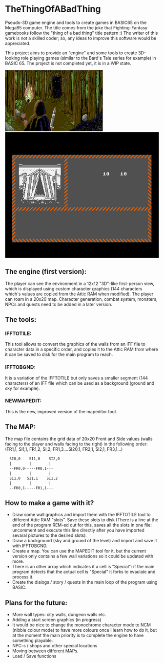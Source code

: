 # TheThingOfABadThing
Pseudo-3D game engine and tools to create games in BASIC65 on the Mega65 computer.
The title comes from the joke that Fighting-Fantasy gamebooks follow the "thing of a bad thing" title pattern :)
The writer of this work is not a skilled coder; so, any ideas to improve this software would be appreciated.

This project aims to provide an "engine" and some tools to create 3D-looking role playing games (similar to the Bard's Tale series for example) in BASIC 65.
The project is not completed yet, it is in a WIP state.

![titlescreen](screenshots/titlescreen_multipaint69.png)
![Camp](screenshots/camp.png)

## The engine (first version):
  The player can see the environment in a 12x12 "3D"-like first-person view, which is displayed using custom character graphics (144 characters which's values are copied from the Attic RAM when modified).
  The player can roam in a 20x20 map.
  Character generation, combat system, monsters, NPCs and quests need to be added in a later version.

## The tools:
  ### IFFTOTILE:
  This tool allows to convert the graphics of the walls from an IFF file to character data in a specific order, and copies it to the Attic RAM from where it can be saved to disk for the main program to reach.
  ### IFFTOBGND:
  It is a variation of the IFFTOTILE but only saves a smaller segment (144 characters) of an IFF file which can be used as a background (ground and sky for example).
  ### NEWMAPEDIT:
  This is the new, improved version of the mapeditor tool.

## The MAP:
  The map file contains the grid data of 20x20 Front and Side values (walls facing to the player and walls facing to the right) in the following order: (FR1,1, SI1,1, FR1,2, SI,2, FR1,3....SI20,1, FR2,1, SI2,1, FR3,1...)

      SI0,0    SI1,0    SI2,0
      |        |        |
      --FR0,0-----FR0,1---
      |        |        |
      SI1,0   SI1,1    SI1,2
      |        |        |
      --FR0,1-----FR1,1---

## How to make a game with it?
  - Draw some wall graphics and import them with the IFFTOTILE tool to different Attic RAM "slots". Save these slots to disk (There is a line at the end of the program REM-ed out for this, saves all the slots in one file: uncomment and execute this line directly after you have imported sevaral pictures to the desired slots).
  - Draw a background (sky and ground of the level) and import and save it with IFFTOBGND.
  - Create a map. You can use the MAPEDIT tool for it, but the current version only contains a few wall variations so it could be updated with more.
  - There is an other array which indicates if a cell is "Special": if the main program detects that the actual cell is "Special" it forks to evaulate and process it.
  - Create the dialogs / story / quests in the main loop of the program using BASIC.

## Plans for the future:
  - More wall types: city walls, dungeon walls etc.
  - Adding a start screen graphics (in progress)
  - It would be nice to change the monochrome character mode to NCM (nibble colour mode) to have more colours once I learn how to do it, but at the moment the main priority is to complete the engine to have something playable.
  - NPC-s / shops and other special locations
  - Moving between different MAPs.
  - Load / Save functions
  
